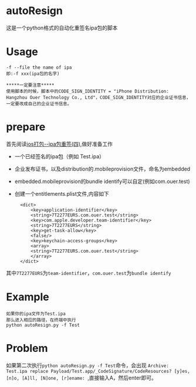 # autoResign
这是一个python格式的自动化重签名ipa包的脚本

# Usage

    -f --file the name of ipa
    即:-f xxx(ipa包的名字)
    
    *****一定要注意*****
    使用脚本的时候，脚本中的CODE_SIGN_IDENTITY = "iPhone Distribution: Hangzhou Ouer Technology Co., Ltd"，CODE_SIGN_IDENTITY对应的企业证书信息，一定要改成自己的企业证书信息。
# prepare

首先阅读[ios打包--ipa包重签(四)](http://www.lhjzzu.com/2016/05/03/ios-ipa-codesign/),做好准备工作


* 一个已经签名的ipa包（例如 Test.ipa）
* 企业发布证书，以及distribution的.mobileprovision文件，命名为embedded
* embedded.mobileprovision的bundle identify可以自定(例如com.ouer.test)
* 创建一个entitlements.plist文件,内容如下


        <dict>
           	<key>application-identifier</key>
       	    <string>7T2277EURS.com.ouer.test</string>
	        <key>com.apple.developer.team-identifier</key>
       	    <string>7T2277EURS</string>
	        <key>get-task-allow</key>
	        <false/>
	        <key>keychain-access-groups</key>
	        <array>
		    <string>7T2277EURS.com.ouer.test</string>
	        </array>
        </dict>


其中`7T2277EURS`为`team-identifier`，`com.ouer.test`为`bundle identify`


# Example
    
    如果你的ipa文件为Test.ipa
    那么进入相应的路径，在终端中执行
    python autoResign.py -f Test
    
    
# Problem

如果第二次执行`python autoResign.py -f Test`命令，会出现 `Archive:  Test.ipa
replace Payload/Test.app/_CodeSignature/CodeResources? [y]es, [n]o, [A]ll, [N]one, [r]ename: `,直接输入A，然后enter即可。